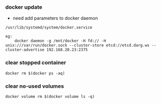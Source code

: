 
### docker update 

* need add parameters to docker daemon
``` 
/usr/lib/systemd/system/docker.service

eg:
    docker daemon -g /mnt/docker -H fd:// -H unix:///var/run/docker.sock --cluster-store etcd://etcd.darg.ws --cluster-advertise 192.168.20.23:2375
```

### clear stopped container
```
docker rm $(docker ps -aq)
```

### clear no-used volumes

```
docker volume rm $(docker volume ls -q)
```
